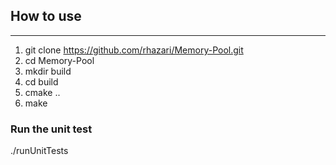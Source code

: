 ## How to use ##
- - - -
1. git clone https://github.com/rhazari/Memory-Pool.git
2. cd Memory-Pool
3. mkdir build
4. cd build
5. cmake ..
6. make

### Run the unit test ###
./runUnitTests
